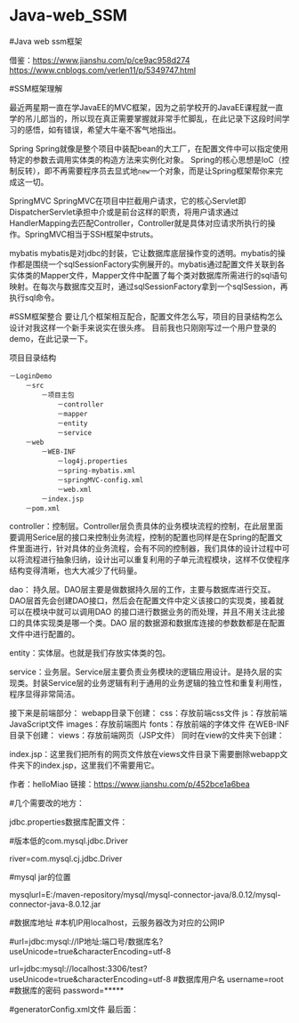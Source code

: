 # Java-web_SSM
#Java web  ssm框架

借鉴：https://www.jianshu.com/p/ce9ac958d274
https://www.cnblogs.com/verlen11/p/5349747.html

#SSM框架理解


最近两星期一直在学JavaEE的MVC框架，因为之前学校开的JavaEE课程就一直学的吊儿郎当的，所以现在真正需要掌握就非常手忙脚乱，在此记录下这段时间学习的感悟，如有错误，希望大牛毫不客气地指出。
 
 
Spring
Spring就像是整个项目中装配bean的大工厂，在配置文件中可以指定使用特定的参数去调用实体类的构造方法来实例化对象。
Spring的核心思想是IoC（控制反转），即不再需要程序员去显式地`new`一个对象，而是让Spring框架帮你来完成这一切。

SpringMVC
SpringMVC在项目中拦截用户请求，它的核心Servlet即DispatcherServlet承担中介或是前台这样的职责，将用户请求通过HandlerMapping去匹配Controller，Controller就是具体对应请求所执行的操作。SpringMVC相当于SSH框架中struts。

mybatis
mybatis是对jdbc的封装，它让数据库底层操作变的透明。mybatis的操作都是围绕一个sqlSessionFactory实例展开的。mybatis通过配置文件关联到各实体类的Mapper文件，Mapper文件中配置了每个类对数据库所需进行的sql语句映射。在每次与数据库交互时，通过sqlSessionFactory拿到一个sqlSession，再执行sql命令。

#SSM框架整合
要让几个框架相互配合，配置文件怎么写，项目的目录结构怎么设计对我这样一个新手来说实在很头疼。
目前我也只刚刚写过一个用户登录的demo，在此记录一下。

项目目录结构

    －LoginDemo
        －src
            －项目主包
                －controller
                －mapper
                －entity
                －service
        －web
            －WEB-INF
                －log4j.properties
                －spring-mybatis.xml
                －springMVC-config.xml
                －web.xml
            －index.jsp
        －pom.xml
        
        

controller：控制层。Controller层负责具体的业务模块流程的控制，在此层里面要调用Serice层的接口来控制业务流程，控制的配置也同样是在Spring的配置文件里面进行，针对具体的业务流程，会有不同的控制器，我们具体的设计过程中可以将流程进行抽象归纳，设计出可以重复利用的子单元流程模块，这样不仅使程序结构变得清晰，也大大减少了代码量。

dao： 持久层。DAO层主要是做数据持久层的工作，主要与数据库进行交互。DAO层首先会创建DAO接口，然后会在配置文件中定义该接口的实现类，接着就可以在模块中就可以调用DAO 的接口进行数据业务的而处理，并且不用关注此接口的具体实现类是哪一个类。DAO 层的数据源和数据库连接的参数数都是在配置文件中进行配置的。

entity：实体层。也就是我们存放实体类的包。

service：业务层。Service层主要负责业务模块的逻辑应用设计。是持久层的实现类。封装Service层的业务逻辑有利于通用的业务逻辑的独立性和重复利用性，程序显得非常简洁。

接下来是前端部分：
webapp目录下创建：
css：存放前端css文件
js：存放前端JavaScript文件
images：存放前端图片
fonts：存放前端的字体文件
在WEB-INF目录下创建：
views：存放前端网页（JSP文件）
同时在view的文件夹下创建：

index.jsp：这里我们把所有的网页文件放在views文件目录下需要删除webapp文件夹下的index.jsp，这里我们不需要用它。

作者：helloMiao
链接：https://www.jianshu.com/p/452bce1a6bea



#几个需要改的地方：

jdbc.properties数据库配置文件：

#版本低的com.mysql.jdbc.Driver 

river=com.mysql.cj.jdbc.Driver 

#mysql jar的位置

mysqlurl=E:/maven-repository/mysql/mysql-connector-java/8.0.12/mysql-connector-java-8.0.12.jar

#数据库地址
#本机IP用localhost，云服务器改为对应的公网IP

#url=jdbc:mysql://IP地址:端口号/数据库名?useUnicode=true&characterEncoding=utf-8

url=jdbc:mysql://localhost:3306/test?useUnicode=true&characterEncoding=utf-8
#数据库用户名
username=root
#数据库的密码
password=*****

#generatorConfig.xml文件 最后面：
 
 <table tableName="你自己的表名" domainObjectName="GetMsg" enableCountByExample="false" enableUpdateByExample="false" enableDeleteByExample="false" enableSelectByExample="false" selectByExampleQueryId="false"></table>

